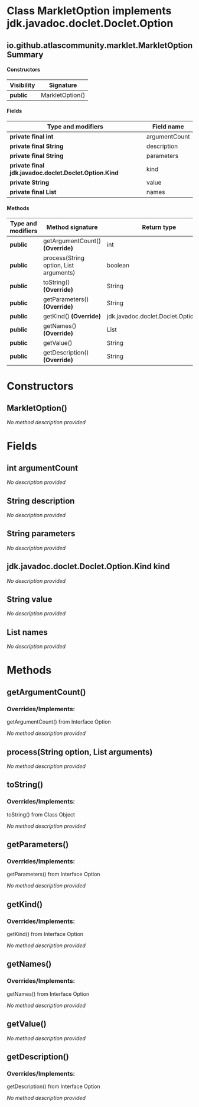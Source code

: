 Class MarkletOption implements jdk.javadoc.doclet.Doclet.Option
===============================================================


io.github.atlascommunity.marklet.MarkletOption Summary
-------
#### Constructors
| Visibility | Signature       |
| ---------- | --------------- |
| **public** | MarkletOption() |
#### Fields
| Type and modifiers                                      | Field name    |
| ------------------------------------------------------- | ------------- |
| **private final int**                                   | argumentCount |
| **private final String**                                | description   |
| **private final String**                                | parameters    |
| **private final jdk.javadoc.doclet.Doclet.Option.Kind** | kind          |
| **private String**                                      | value         |
| **private final List<String>**                          | names         |
#### Methods
| Type and modifiers | Method signature                               | Return type                           |
| ------------------ | ---------------------------------------------- | ------------------------------------- |
| **public**         | getArgumentCount() **(Override)**              | int                                   |
| **public**         | process(String option, List<String> arguments) | boolean                               |
| **public**         | toString() **(Override)**                      | String                                |
| **public**         | getParameters() **(Override)**                 | String                                |
| **public**         | getKind() **(Override)**                       | jdk.javadoc.doclet.Doclet.Option.Kind |
| **public**         | getNames() **(Override)**                      | List<String>                          |
| **public**         | getValue()                                     | String                                |
| **public**         | getDescription() **(Override)**                | String                                |

Constructors
============
MarkletOption()
---------------
*No method description provided*



Fields
======
int argumentCount
-----------------
*No description provided*


String description
----------------------------
*No description provided*


String parameters
---------------------------
*No description provided*


jdk.javadoc.doclet.Doclet.Option.Kind kind
------------------------------------------
*No description provided*


String value
----------------------
*No description provided*


List<String> names
--------------------------------------
*No description provided*



Methods
=======
getArgumentCount()
------------------
### Overrides/Implements:
getArgumentCount() from Interface Option

*No method description provided*


process(String option, List<String> arguments)
----------------------------------------------
*No method description provided*


toString()
----------
### Overrides/Implements:
toString() from Class Object

*No method description provided*


getParameters()
---------------
### Overrides/Implements:
getParameters() from Interface Option

*No method description provided*


getKind()
---------
### Overrides/Implements:
getKind() from Interface Option

*No method description provided*


getNames()
----------
### Overrides/Implements:
getNames() from Interface Option

*No method description provided*


getValue()
----------
*No method description provided*


getDescription()
----------------
### Overrides/Implements:
getDescription() from Interface Option

*No method description provided*



